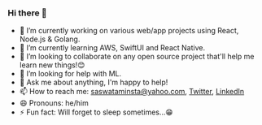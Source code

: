 ### Hi there 👋

- 🔭 I’m currently working on various web/app projects using React, Node.js & Golang.
- 🌱 I’m currently learning AWS, SwiftUI and React Native.
- 👯 I’m looking to collaborate on any open source project that'll help me learn new things!😊
- 🤔 I’m looking for help with ML.
- 💬 Ask me about anything, I'm happy to help!
- 📫 How to reach me: saswataminsta@yahoo.com, [Twitter](https://twitter.com/saswatamcode), [LinkedIn](https://www.linkedin.com/in/saswatamcode/)
- 😄 Pronouns: he/him
- ⚡ Fun fact: Will forget to sleep sometimes...😁

<!--
**saswatamcode/saswatamcode** is a ✨ _special_ ✨ repository because its `README.md` (this file) appears on your GitHub profile.

Here are some ideas to get you started:

- 🔭 I’m currently working on ...
- 🌱 I’m currently learning ...
- 👯 I’m looking to collaborate on ...
- 🤔 I’m looking for help with ...
- 💬 Ask me about ...
- 📫 How to reach me: ...
- 😄 Pronouns: ...
- ⚡ Fun fact: ...
-->
